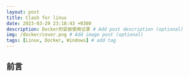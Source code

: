 ```yaml
---
layout: post
title: Clash for linux
date: 2023-03-29 23:18:43 +0300
description: Docker的安装使用记录 # Add post description (optional)
img: /docker/cover.png # Add image post (optional)
tags: [Linux, Docker, Windows] # add tag
---
```


## 前言 

